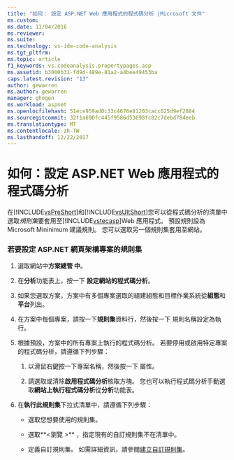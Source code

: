 ```yaml
---
title: "如何： 設定 ASP.NET Web 應用程式的程式碼分析 |Microsoft 文件"
ms.custom: 
ms.date: 11/04/2016
ms.reviewer: 
ms.suite: 
ms.technology: vs-ide-code-analysis
ms.tgt_pltfrm: 
ms.topic: article
f1_keywords: vs.codeanalysis.propertypages.asp
ms.assetid: b3000b31-fd9d-489e-81a2-a4bee49453ba
caps.latest.revision: "13"
author: gewarren
ms.author: gewarren
manager: ghogen
ms.workload: aspnet
ms.openlocfilehash: 51ece959ad0c33c4676e81203cacc025d9ef2884
ms.sourcegitcommit: 32f1a690fc445f9586d53698fc82c7debd784eeb
ms.translationtype: MT
ms.contentlocale: zh-TW
ms.lasthandoff: 12/22/2017
---
```

# <a name="how-to-configure-code-analysis-for-an-aspnet-web-application"></a>如何：設定 ASP.NET Web 應用程式的程式碼分析
在[!INCLUDE[vsPreShort](../code-quality/includes/vspreshort_md.md)]和[!INCLUDE[vsUltShort](../code-quality/includes/vsultshort_md.md)]您可以從程式碼分析的清單中選取*規則集*要套用至[!INCLUDE[vstecasp](../code-quality/includes/vstecasp_md.md)]Web 應用程式。 預設規則設為 Microsoft Mininimum 建議規則。 您可以選取另一個規則集套用至網站。  
  
### <a name="to-configure-a-rule-set-for-an-aspnet-page-framework-project"></a>若要設定 ASP.NET 網頁架構專案的規則集  
  
1.  選取網站中**方案總管 中**。  
  
2.  在**分析**功能表上，按一下 **設定網站的程式碼分析**。  
  
3.  如果您選取方案，方案中有多個專案選取的組建組態和目標作業系統從**組態**和**平台**列出。  
  
4.  在方案中每個專案，請按一下**規則集**資料行，然後按一下 規則名稱設定為執行。  
  
5.  根據預設，方案中的所有專案上執行的程式碼分析。 若要停用或啟用特定專案的程式碼分析，請遵循下列步驟：  
  
    1.  以滑鼠右鍵按一下專案名稱，然後按一下 屬性。  
  
    2.  請選取或清除**啟用程式碼分析**核取方塊。 您也可以執行程式碼分析手動選取**網站上執行程式碼分析**從**分析**功能表。  
  
6.  在**執行此規則集**下拉式清單中，請遵循下列步驟：  
  
    -   選取您想要使用的規則集。  
  
    -   選取**\<瀏覽 >** ，指定現有的自訂規則集不在清單中。  
  
    -   定義自訂規則集。 如需詳細資訊，請參閱[建立自訂規則集](../code-quality/creating-custom-code-analysis-rule-sets.md)。